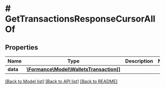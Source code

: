 # # GetTransactionsResponseCursorAllOf

## Properties

Name | Type | Description | Notes
------------ | ------------- | ------------- | -------------
**data** | [**\Formance\Model\WalletsTransaction[]**](WalletsTransaction.md) |  |

[[Back to Model list]](../../README.md#models) [[Back to API list]](../../README.md#endpoints) [[Back to README]](../../README.md)
